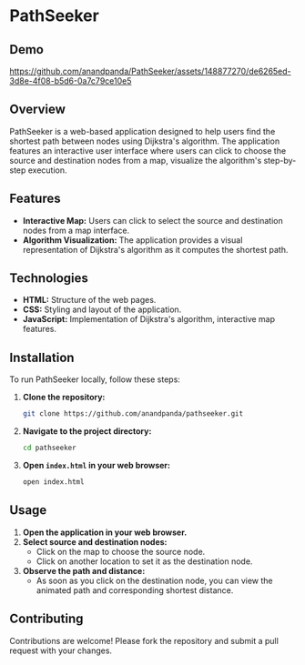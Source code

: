# PathSeeker

## Demo 

https://github.com/anandpanda/PathSeeker/assets/148877270/de6265ed-3d8e-4f08-b5d6-0a7c79ce10e5

## Overview
PathSeeker is a web-based application designed to help users find the shortest path between nodes using Dijkstra's algorithm. The application features an interactive user interface where users can click to choose the source and destination nodes from a map, visualize the algorithm's step-by-step execution.

## Features
- **Interactive Map:** Users can click to select the source and destination nodes from a map interface.
- **Algorithm Visualization:** The application provides a visual representation of Dijkstra's algorithm as it computes the shortest path.

## Technologies
- **HTML:** Structure of the web pages.
- **CSS:** Styling and layout of the application.
- **JavaScript:** Implementation of Dijkstra's algorithm, interactive map features.

## Installation
To run PathSeeker locally, follow these steps:

1. **Clone the repository:**
    ```bash
    git clone https://github.com/anandpanda/pathseeker.git
    ```
2. **Navigate to the project directory:**
    ```bash
    cd pathseeker
    ```
3. **Open `index.html` in your web browser:**
    ```bash
    open index.html
    ```

## Usage
1. **Open the application in your web browser.**
2. **Select source and destination nodes:**
   - Click on the map to choose the source node.
   - Click on another location to set it as the destination node.
3. **Observe the path and distance:**
   - As soon as you click on the destination node, you can view the animated path and corresponding shortest distance.

## Contributing
Contributions are welcome! Please fork the repository and submit a pull request with your changes.

